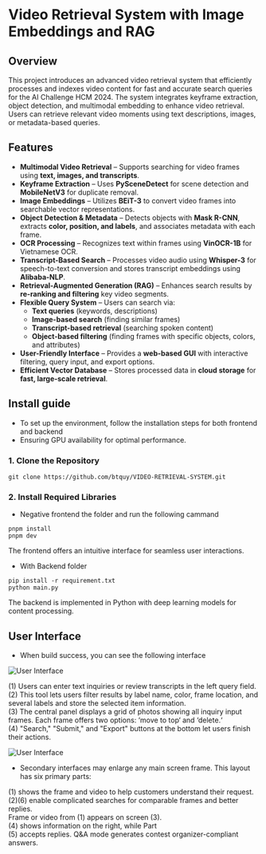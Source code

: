 # Video Retrieval System with Image Embeddings and RAG

## Overview
This project introduces an advanced video retrieval system that efficiently processes and indexes video content for fast and accurate search queries for the AI ​​Challenge HCM 2024. The system integrates keyframe extraction, object detection, and multimodal embedding to enhance video retrieval. Users can retrieve relevant video moments using text descriptions, images, or metadata-based queries. 

## Features
- **Multimodal Video Retrieval** – Supports searching for video frames using **text, images, and transcripts**.  
- **Keyframe Extraction** – Uses **PySceneDetect** for scene detection and **MobileNetV3** for duplicate removal.  
- **Image Embeddings** – Utilizes **BEiT-3** to convert video frames into searchable vector representations.  
- **Object Detection & Metadata** – Detects objects with **Mask R-CNN**, extracts **color, position, and labels**, and associates metadata with each frame.  
- **OCR Processing** – Recognizes text within frames using **VinOCR-1B** for Vietnamese OCR.  
- **Transcript-Based Search** – Processes video audio using **Whisper-3** for speech-to-text conversion and stores transcript embeddings using **Alibaba-NLP**.  
- **Retrieval-Augmented Generation (RAG)** – Enhances search results by **re-ranking and filtering** key video segments.  
- **Flexible Query System** – Users can search via:  
   - **Text queries** (keywords, descriptions)  
   - **Image-based search** (finding similar frames)  
   - **Transcript-based retrieval** (searching spoken content)  
   - **Object-based filtering** (finding frames with specific objects, colors, and attributes)  
- **User-Friendly Interface** – Provides a **web-based GUI** with interactive filtering, query input, and export options.  
- **Efficient Vector Database** – Stores processed data in **cloud storage** for **fast, large-scale retrieval**.  

## Install guide
- To set up the environment, follow the installation steps for both frontend and backend 
- Ensuring GPU availability for optimal performance.
 ### 1. Clone the Repository
``` 
git clone https://github.com/btquy/VIDEO-RETRIEVAL-SYSTEM.git
```
### 2. Install Required Libraries
- Negative frontend the folder and run the following cammand
```
pnpm install
pnpm dev
```
The frontend offers an intuitive interface for seamless user interactions. 
- With Backend folder
```
pip install -r requirement.txt
python main.py
```
The backend is implemented in Python with deep learning models for content processing. 

## User Interface
- When build success, you can see the following interface 

![User Interface](https://github.com/btquy/VIDEO-RETRIEVAL-SYSTEM/raw/efb88385482ef207af10cdf8ef8556e020180fcc/User_interface_2.png)

(1) Users can enter text inquiries or review transcripts in the left query field.  
(2) This tool lets users filter results by label name, color, frame location, and several labels and store the selected item information.  
(3) The central panel displays a grid of photos showing all inquiry input frames. Each frame offers two options: ‘move to top‘ and ‘delete.‘  
(4) "Search," "Submit," and "Export" buttons at the bottom let users finish their actions.

![User Interface](https://github.com/btquy/VIDEO-RETRIEVAL-SYSTEM/raw/efb88385482ef207af10cdf8ef8556e020180fcc/User_interface_2.png)

- Secondary interfaces may enlarge any main screen frame. This layout has six primary parts:
  
(1) shows the frame and video to help customers understand their request.   
(2)(6) enable complicated searches for comparable frames and better replies.   
Frame or video from (1) appears on screen (3).  
(4) shows information on the right, while Part  
(5) accepts replies. Q&A mode generates contest organizer-compliant answers. 
